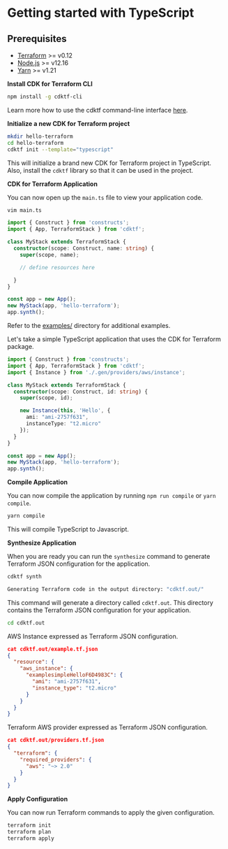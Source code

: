 # Getting started with TypeScript

## Prerequisites

- [Terraform](https://www.terraform.io/downloads.html) >= v0.12
- [Node.js](https://nodejs.org) >= v12.16
- [Yarn](https://yarnpkg.com/en/docs/install) >= v1.21

**Install CDK for Terraform CLI**

```bash
npm install -g cdktf-cli
```

Learn more how to use the cdktf command-line interface [here](./docs/cli-commands.md).

**Initialize a new CDK for Terraform project**

```bash
mkdir hello-terraform
cd hello-terraform
cdktf init --template="typescript"
```

This will initialize a brand new CDK for Terraform project in TypeScript. Also, install the `cdktf` library so that it can be used in the project.

**CDK for Terraform Application**

You can now open up the `main.ts` file to view your application code.

```bash
vim main.ts
```

```typescript
import { Construct } from 'constructs';
import { App, TerraformStack } from 'cdktf';

class MyStack extends TerraformStack {
  constructor(scope: Construct, name: string) {
    super(scope, name);

    // define resources here

  }
}

const app = new App();
new MyStack(app, 'hello-terraform');
app.synth();
```

Refer to the [examples/](./examples/) directory for additional examples.

Let's take a simple TypeScript application that uses the CDK for Terraform package.

```typescript
import { Construct } from 'constructs';
import { App, TerraformStack } from 'cdktf';
import { Instance } from './.gen/providers/aws/instance';

class MyStack extends TerraformStack {
  constructor(scope: Construct, id: string) {
    super(scope, id);

    new Instance(this, 'Hello', {
      ami: "ami-2757f631",
      instanceType: "t2.micro"
    });
  }
}

const app = new App();
new MyStack(app, 'hello-terraform');
app.synth();
```

**Compile Application**

You can now compile the application by running `npm run compile` or `yarn compile`.

```bash
yarn compile
```

This will compile TypeScript to Javascript.

**Synthesize Application**

When you are ready you can run the `synthesize` command to generate Terraform JSON configuration for the application.

```bash
cdktf synth
```

```bash
Generating Terraform code in the output directory: "cdktf.out/"
```

This command will generate a directory called `cdktf.out`. This directory contains the Terraform JSON configuration for
your application.

```bash
cd cdktf.out
```

AWS Instance expressed as Terraform JSON configuration.

```json
cat cdktf.out/example.tf.json
{
  "resource": {
    "aws_instance": {
      "examplesimpleHelloF6D4983C": {
        "ami": "ami-2757f631",
        "instance_type": "t2.micro"
      }
    }
  }
}
```

Terraform AWS provider expressed as Terraform JSON configuration.

```json
cat cdktf.out/providers.tf.json
{
  "terraform": {
    "required_providers": {
      "aws": "~> 2.0"
    }
  }
}
```

**Apply Configuration**

You can now run Terraform commands to apply the given configuration.

```bash
terraform init
terraform plan
terraform apply
```
